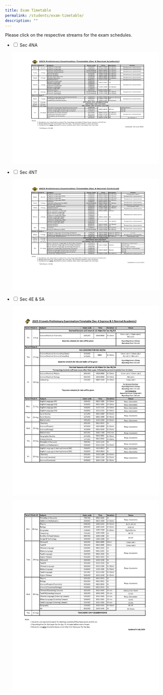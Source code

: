 ```yaml
---
title: Exam Timetable
permalink: /students/exam-timetable/
description: ""
---
```

Please click on the respective streams for the exam schedules.

<ul class="jekyllcodex_accordion">
				<li>
    <input type="checkbox" id="accordion10">
    <label for="accordion10">Sec 4NA</label>
    <div>
      <p><img src="/images/2023-4na-prelim-exam-timetable.png"></p>
    </div>
	</li>
  <li>
    <input type="checkbox" id="accordion11">
    <label for="accordion11">Sec 4NT</label>
    <div>
			<p><img src="/images/2023-4nt-prelim-exam-timetable.png"></p>
    </div>
	</li>
	<li>
    <input type="checkbox" id="accordion12">
    <label for="accordion12">Sec 4E &amp; 5A</label>
    <div>
      <p><img src="/images/olvl-tt1.JPG"></p>
			<p><img src="/images/olvl-tt2.JPG"></p>
    </div>
	</li>
	</ul>